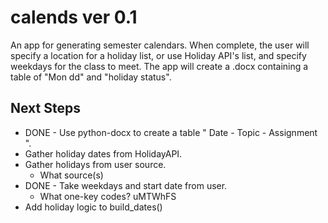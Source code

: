 # calends ver 0.1
An app for generating semester calendars. When complete, the user will specify
a location for a holiday list, or use Holiday API's list, and specify weekdays
for the class to meet. The app will create a .docx containing a table of
"Mon dd" and "holiday status".

## Next Steps
 - DONE - Use python-docx to create a table " Date - Topic - Assignment ".
 - Gather holiday dates from HolidayAPI.
 - Gather holidays from user source.
    - What source(s)
 - DONE - Take weekdays and start date from user.
    - What one-key codes? uMTWhFS
 - Add holiday logic to build_dates()

